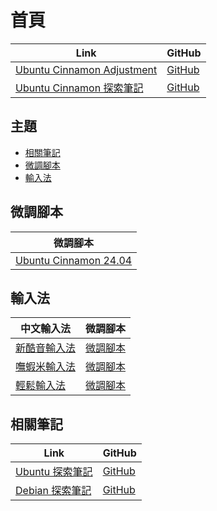 

# 首頁

| Link | GitHub |
| ---- | ------ |
| [Ubuntu Cinnamon Adjustment](https://samwhelp.github.io/ubuntu-cinnamon-adjustment/) | [GitHub](https://github.com/samwhelp/ubuntu-cinnamon-adjustment) |
| [Ubuntu Cinnamon 探索筆記](https://samwhelp.github.io/note-about-ubuntu-cinnamon/) | [GitHub](https://github.com/samwhelp/note-about-ubuntu-cinnamon) |




## 主題

* [相關筆記](#相關筆記)
* [微調腳本](#微調腳本)
* [輸入法](#輸入法)




## 微調腳本

| 微調腳本 |
| -------- |
| [Ubuntu Cinnamon 24.04](https://github.com/samwhelp/ubuntu-cinnamon-adjustment/tree/main/prototype/main) |




## 輸入法

| 中文輸入法 | 微調腳本 |
| ---------- | -------- |
| [新酷音輸入法](https://samwhelp.github.io/note-about-ubuntu-cinnamon/read/subject/input-method/fcitx5/module/fcitx5-chewing.html) | [微調腳本](https://github.com/samwhelp/ubuntu-cinnamon-adjustment/tree/main/prototype/main/im-config/fcitx5/fcitx5-chewing) |
| [嘸蝦米輸入法](https://samwhelp.github.io/note-about-ubuntu-cinnamon/read/subject/input-method/fcitx5/table/fcitx5-table-boshiamy.html) | [微調腳本](https://github.com/samwhelp/ubuntu-cinnamon-adjustment/tree/main/prototype/main/im-config/fcitx5/fcitx5-table-boshiamy) |
| [輕鬆輸入法](https://samwhelp.github.io/note-about-ubuntu-cinnamon/read/subject/input-method/fcitx5/table/fcitx5-table-easy-large.html) | [微調腳本](https://github.com/samwhelp/ubuntu-cinnamon-adjustment/tree/main/prototype/main/im-config/fcitx5/fcitx5-table-easy-large) |




## 相關筆記

| Link | GitHub |
| ---- | ------ |
| [Ubuntu 探索筆記](https://samwhelp.github.io/note-about-ubuntu/) | [GitHub](https://github.com/samwhelp/note-about-ubuntu) |
| [Debian 探索筆記](https://samwhelp.github.io/note-about-debian/) | [GitHub](https://github.com/samwhelp/note-about-debian) |
